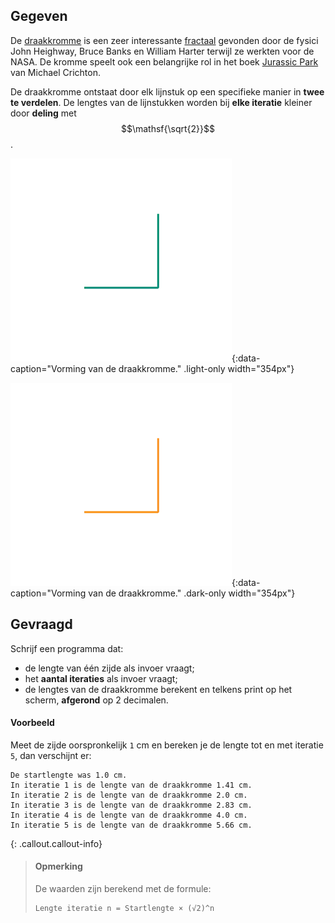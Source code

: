 ## Gegeven

De <a href="https://en.wikipedia.org/wiki/Dragon_curve" target="_blank">draakkromme</a> is een zeer interessante <a href="https://nl.wikipedia.org/wiki/Fractal" target = "_blank">fractaal</a> gevonden door de fysici John Heighway, Bruce Banks en William Harter terwijl ze werkten voor de NASA. De kromme speelt ook een belangrijke rol in het boek <a href="https://nl.wikipedia.org/wiki/Jurassic_Park_(boek)" target="_blank">Jurassic Park</a> van Michael Crichton.

De draakkromme ontstaat door elk lijnstuk op een specifieke manier in **twee te verdelen**. De lengtes van de lijnstukken worden bij **elke iteratie** kleiner door **deling** met $$\mathsf{\sqrt{2}}$$.

![Vorming van de draakkromme.](media/image.png "Vorming van de draakkromme."){:data-caption="Vorming van de draakkromme." .light-only width="354px"}

![Vorming van de draakkromme.](media/image_dark.png "Vorming van de draakkromme."){:data-caption="Vorming van de draakkromme." .dark-only width="354px"}

## Gevraagd
Schrijf een programma dat:
* de lengte van één zijde als invoer vraagt;
* het **aantal iteraties** als invoer vraagt;
* de lengtes van de draakkromme berekent en telkens print op het scherm, **afgerond** op 2 decimalen. 

#### Voorbeeld
Meet de zijde oorspronkelijk `1` cm en bereken je de lengte tot en met iteratie `5`, dan verschijnt er:
```
De startlengte was 1.0 cm.
In iteratie 1 is de lengte van de draakkromme 1.41 cm.
In iteratie 2 is de lengte van de draakkromme 2.0 cm.
In iteratie 3 is de lengte van de draakkromme 2.83 cm.
In iteratie 4 is de lengte van de draakkromme 4.0 cm.
In iteratie 5 is de lengte van de draakkromme 5.66 cm.

```

{: .callout.callout-info}
>#### Opmerking
> De waarden zijn berekend met de formule:
>
> ```
> Lengte iteratie n = Startlengte × (√2)^n
> ```
